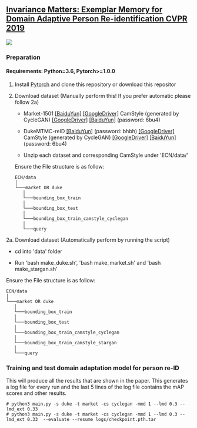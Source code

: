 ## [Invariance Matters: Exemplar Memory for Domain Adaptive Person Re-identification CVPR 2019](https://arxiv.org/abs/1904.01990)

![](imgs/framework.png)


### Preparation

#### Requirements: Python=3.6, Pytorch>=1.0.0

1. Install [Pytorch](http://pytorch.org/) and clone this repository or download this repositor


2. Download dataset (Manually perform this! If you prefer automatic please follow 2a)

   - Market-1501 [[BaiduYun]](http://pan.baidu.com/s/1ntIi2Op) [[GoogleDriver]](https://drive.google.com/file/d/0B8-rUzbwVRk0c054eEozWG9COHM/view?usp=sharing) CamStyle (generated by CycleGAN) [[GoogleDriver]](https://drive.google.com/open?id=1klY3nBS2sD4pxcyUbSlhtfTk9ButMNW1) [[BaiduYun]](https://pan.baidu.com/s/1NHv1UfI9bKo1XrDx8g70ow) (password: 6bu4)
   
   - DukeMTMC-reID [[BaiduYun]](https://pan.baidu.com/s/1jS0XM7Var5nQGcbf9xUztw) (password: bhbh) [[GoogleDriver]](https://drive.google.com/open?id=1jjE85dRCMOgRtvJ5RQV9-Afs-2_5dY3O) CamStyle (generated by CycleGAN) [[GoogleDriver]](https://drive.google.com/open?id=1tNc-7C3mpSFa_xOti2PmUVXTEiqmJlUI) [[BaiduYun]](https://pan.baidu.com/s/1NHv1UfI9bKo1XrDx8g70ow) (password: 6bu4)
   
   - Unzip each dataset and corresponding CamStyle under 'ECN/data/'

   Ensure the File structure is as follow:
   
   ```
   ECN/data    
   │
   └───market OR duke
      │   
      └───bounding_box_train
      │   
      └───bounding_box_test
      │   
      └───bounding_box_train_camstyle_cyclegan
      │ 
      └───query
   ```


2a. Download dataset (Automatically perform by running the script)

   - cd into 'data' folder
   
   - Run 'bash make_duke.sh', 'bash make_market.sh' and 'bash make_stargan.sh'
   
   Ensure the File structure is as follow:
   
   ```
   ECN/data    
   │
   └───market OR duke
      │   
      └───bounding_box_train
      │   
      └───bounding_box_test
      │   
      └───bounding_box_train_camstyle_cyclegan
      │   
      └───bounding_box_train_camstyle_stargan
      │ 
      └───query
   ```


### Training and test domain adaptation model for person re-ID

This will produce all the results that are shown in the paper. This generates a log file for every run and the last 5 lines of the log file contains the mAP scores and other results. 

  ```Shell
  # python3 main.py -s duke -t market -cs cyclegan -mmd 1 --lmd 0.3 --lmd_ext 0.33
  # python3 main.py -s duke -t market -cs cyclegan -mmd 1 --lmd 0.3 --lmd_ext 0.33  --evaluate --resume logs/checkpoint.pth.tar
  ```